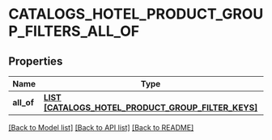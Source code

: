 # CATALOGS_HOTEL_PRODUCT_GROUP_FILTERS_ALL_OF

## Properties
Name | Type | Description | Notes
------------ | ------------- | ------------- | -------------
**all_of** | [**LIST [CATALOGS_HOTEL_PRODUCT_GROUP_FILTER_KEYS]**](CatalogsHotelProductGroupFilterKeys.md) |  | [default to null]

[[Back to Model list]](../README.md#documentation-for-models) [[Back to API list]](../README.md#documentation-for-api-endpoints) [[Back to README]](../README.md)


